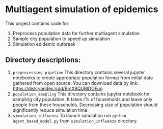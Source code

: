 # Multiagent simulation of epidemics

This project contains code for: 
1. Preprocess population data for further multiagent simulation
2. Sample city population to speed up simulation
3. Simulation edidemic outbreak 

## Directory descriptions:
1. ```preprocessing_pipeline```
This directory contains several jupyter notebooks to
create appropriate population format from initial data gathered from 
open source. 
You can download data by link: https://disk.yandex.ru/d/BrcX8QUBlDOEug
2. ```population_sampling``` 
This directory contains jupyter notebook for sampling city population. 
It takes r% of households and leave only people from these households. 
Decreasing size of population should significantly reduce simulation time.
3. ```simulation_influenza``` 
To launch simulation run ```python agent_based_model.py``` from 
```simulation_influenza``` directory.